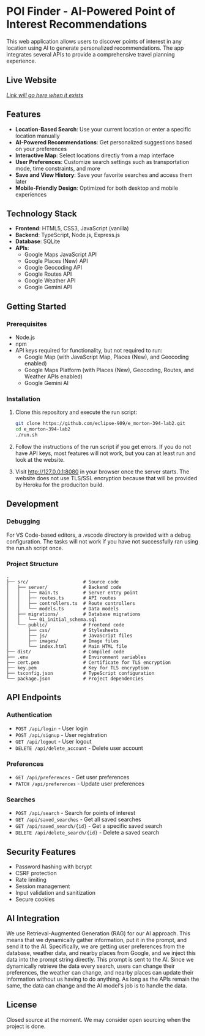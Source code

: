 # POI Finder - AI-Powered Point of Interest Recommendations

This web application allows users to discover points of interest in any location using AI to generate personalized recommendations. The app integrates several APIs to provide a comprehensive travel planning experience.

## Live Website

[*Link will go here when it exists*]()

## Features

- **Location-Based Search**: Use your current location or enter a specific location manually
- **AI-Powered Recommendations**: Get personalized suggestions based on your preferences
- **Interactive Map**: Select locations directly from a map interface
- **User Preferences**: Customize search settings such as transportation mode, time constraints, and more
- **Save and View History**: Save your favorite searches and access them later
- **Mobile-Friendly Design**: Optimized for both desktop and mobile experiences

## Technology Stack

- **Frontend**: HTML5, CSS3, JavaScript (vanilla)
- **Backend**: TypeScript, Node.js, Express.js
- **Database**: SQLite
- **APIs**:
  - Google Maps JavaScript API
  - Google Places (New) API
  - Google Geocoding API
  - Google Routes API
  - Google Weather API
  - Google Gemini API

## Getting Started

### Prerequisites

- Node.js
- npm
- API keys required for functionality, but not required to run:
  - Google Map (with JavaScript Map, Places (New), and Geocoding enabled)
  - Google Maps Platform (with Places (New), Geocoding, Routes, and Weather APIs enabled)
  - Google Gemini AI

### Installation

1. Clone this repository and execute the run script:
   ```bash
   git clone https://github.com/eclipse-909/e_morton-394-lab2.git
   cd e_morton-394-lab2
   ./run.sh
   ```

2. Follow the instructions of the run script if you get errors. If you do not have API keys, most features will not work, but you can at least run and look at the website.

3. Visit http://127.0.0.1:8080 in your browser once the server starts. The website does not use TLS/SSL encryption because that will be provided by Heroku for the produciton build.

## Development

### Debugging

For VS Code-based editors, a .vscode directory is provided with a debug configuration. The tasks will not work if you have not successfully ran using the run.sh script once.

### Project Structure

```
.
├── src/                    # Source code
│   ├── server/             # Backend code
│   │   ├── main.ts         # Server entry point
│   │   ├── routes.ts       # API routes
│   │   ├── controllers.ts  # Route controllers
│   │   └── models.ts       # Data models
│   ├── migrations/         # Database migrations
│   │   └── 01_initial_schema.sql
│   └── public/             # Frontend code
│       ├── css/            # Stylesheets
│       ├── js/             # JavaScript files
│       ├── images/         # Image files
│       └── index.html      # Main HTML file
├── dist/                   # Compiled code
├── .env                    # Environment variables
├── cert.pem                # Certificate for TLS encryption
├── key.pem                 # Key for TLS encryption
├── tsconfig.json           # TypeScript configuration
└── package.json            # Project dependencies
```

## API Endpoints

### Authentication
- `POST /api/login` - User login
- `POST /api/signup` - User registration
- `GET /api/logout` - User logout
- `DELETE /api/delete_account` - Delete user account

### Preferences
- `GET /api/preferences` - Get user preferences
- `PATCH /api/preferences` - Update user preferences

### Searches
- `POST /api/search` - Search for points of interest
- `GET /api/saved_searches` - Get all saved searches
- `GET /api/saved_search/{id}` - Get a specific saved search
- `DELETE /api/delete_search/{id}` - Delete a saved search

## Security Features

- Password hashing with bcrypt
- CSRF protection
- Rate limiting
- Session management
- Input validation and sanitization
- Secure cookies

## AI Integration

We use Retrieval-Augmented Generation (RAG) for our AI approach. This means that we dynamically gather information, put it in the prompt, and send it to the AI. Specifically, we are getting user preferences from the database, weather data, and nearby places from Google, and we inject this data into the prompt string directly. This prompt is sent to the AI. Since we dynamically retrieve the data every search, users can change their preferences, the weather can change, and nearby places can update their information without us having to do anything. As long as the APIs remain the same, the data can change and the AI model's job is to handle the data.

## License
Closed source at the moment. We may consider open sourcing when the project is done.